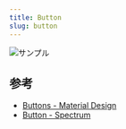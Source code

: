 ```yaml
---
title: Button
slug: button
---
```


![サンプル](sample:/samples/button)

## 参考

- [Buttons - Material Design](https://material.io/components/buttons)
- [Button - Spectrum](https://spectrum.adobe.com/page/button/)

